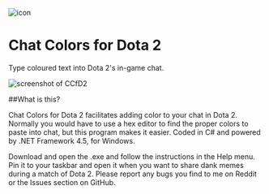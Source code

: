 ![icon](https://a.pomf.cat/quyoqe.png)

# Chat Colors for Dota 2
Type coloured text into Dota 2's in-game chat.

![screenshot of CCfD2](http://a.pomf.cat/lriavm.png)

##What is this?

Chat Colors for Dota 2 facilitates adding color to your chat in Dota 2. Normally you would have to use a hex editor to find the proper colors to paste into chat, but this program makes it easier. Coded in C# and powered by .NET Framework 4.5, for Windows.

Download and open the .exe and follow the instructions in the Help menu. Pin it to your taskbar and open it when you want to share dank memes during a match of Dota 2. Please report any bugs you find to me on Reddit or the Issues section on GitHub.
